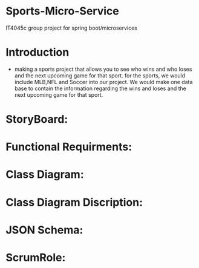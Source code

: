 # Sports-Micro-Service
IT4045c group project for spring boot/microservices

# Introduction
* making a sports project that allows you to see who wins and who loses and the next upcoming game for that sport. for the sports, we would include MLB,NFL and Soccer into our project. We would make one data base to contain the information regarding the wins and loses and the next upcoming game for that sport.





# StoryBoard:



# Functional Requirments:









# Class Diagram:













# Class Diagram Discription:










# JSON Schema:











#   ScrumRole:
